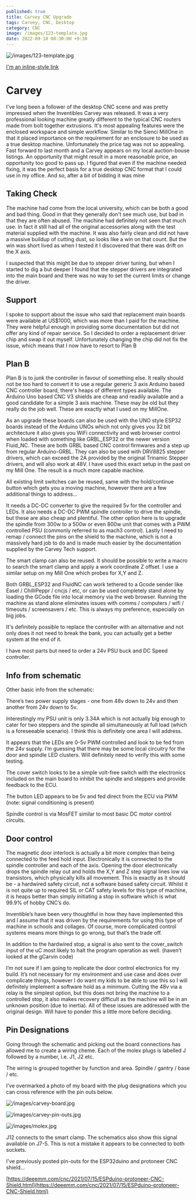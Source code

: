 ```yaml
---
published: true
title: Carvey CNC Upgrade
tags: Carvey, CNC, Desktop
category: CNC
image: /images/123-template.jpg
date: 2022-09-10 08:30:00 +9:30
---
```


![/images/123-template.jpg](/images/123-template.jpg)

[I'm an inline-style link](https://www.google.com)

# Carvey

I've long been a follower of the desktop CNC scene and was pretty impressed when the Inventibles Carvey was released. It was a very professional looking machine greatly different to the typical CNC routers made from bolt together extrusions. It's most appealing features were the enclosed workspace and simple workflow. Similar to the Sienci MillOne in that it placed importance on the requirement for an enclosure to be used as a true desktop machine. Unfortunately the price tag was not so appealing. Fast forward to last month and a Carvey appears on my local auction-bouse listings. An opportunity that might result in a more reasonable price, an opportunity too good to pass up. I figured that even if the machine needed fixing, it was the perfect basis for a true desktop CNC format that I could use in my office. And so, after a bit of bidding it was mine


## Taking Check

The machine had come from the local university, which can be both a good and bad thing. Good in that they generally don't see much use, but bad in that they are often abused. The machine had definitely not seen that much use. In fact it still had all of the original accessories along with the test material supplied with the machine. It was also fairly clean and did not have a massive buildup of cutting dust, so looks like a win on that count. But the win was short lived as when I tested it I discovered that there was drift on the X axis.

I suspected that this might be due to stepper driver tuning, but when I started to dig a but deeper I found that the stepper drivers are integrated into the main board and there was no way to set the current limits or change the driver.

## Support

I spoke to support about the issue who said that replacement main boards were available at US$1000, which was more than I paid for the machine. They were helpful enough in providing some documentation but did not offer any kind of repair service. So I decided to order a replacement driver chip and swap it out myself. Unfortunately changing the chip did not fix the issue, which means that I now have to resort to Plan B

## Plan B

Plan B is to junk the controller in favour of something else. It really should not be too hard to convert it to use a regular generic 3 axis Arduino based CNC controller board, there's heaps of different types available. The Arduino Uno based CNC V3 shields are cheap and readily available and a good candidate for a simple 3 axis machine. These may be old but they really do the job well. These are exactly what I used on my MillOne.

As an upgrade these boards can also be used with the UNO style ESP32 boards instead of the Arduino UNOs which not only gives you 32 bit architecture it also gives you WiFi connectivity and web browser control when loaded with something like GRBL_ESP32 or the newer version Fluid_NC. These are both GRBL based CNC control firmwares and a step up from regular Arduino-GRBL. They can also be used with DRV8825 stepper drivers, which can exceed the 2A provided by the original Trinamic Stepper drivers, and will also work at 48V. I have used this exact setup in the past on my Mill One. The result is a much more capable machine.

All existing limit switches can be reused, same with the hold/continue button which gets you a moving machine, however there are a few additional things to address...

It needs a DC-DC converter to give the required 5v for the controller and LEDs. It also needs a DC-DC PWM spindle controller to drive the spindle, but these are also cheap and plentiful. The other option here is to upgrade the spindle from 300w to a 500w or even 800w unit that comes with a PWM controlled PSU (commonly referred to as mach3 control). Lastly I need to remap / connect the pins on the shield to the machine, which is not a massively hard job to do and is made much easier by the documentation supplied by the Carvey Tech support.

The smart clamp can also be reused. It should be possible to write a macro to search the smart clamp and apply a work coordinate Z offset. I use a similar setup on my Mill One which probes for X,Y and Z.

Both GRBL_ESP32 and FluidNC can work tethered to a Gcode sender like Easel / ChilliPeppr / cncjs / etc, or can be used completely stand alone by loading the GCode file into local memory via the web browser. Running the machine as stand alone eliminates issues with comms / computers / wifi / timeouts / screensavers / etc. This is always my preference, especially on big jobs. 

It's definitely possible to replace the controller with an alternative and not only does it not need to break the bank, you can actually get a better system at the end of it.

I have most parts but need to order a 24v PSU buck and DC Speed controller.

## Info from schematic

Other basic info from the schematic:

There’s two power supply stages - one from 48v down to 24v and then another from 24v down to 5v.

Interestingly my PSU unit is only 3.34A which is not actually big enough to cater for two steppers and the spindle all simultaneously at full load (which is a foreseeable scenario). I think this is definitely one area I will address.

It appears that the LEDs are 0-5v PWM controlled and look to be fed from the 24v supply. I’m guessing that there may be some local circuitry for the door and spindle LED clusters. Will definitely need to verify this with some testing.

The cover switch looks to be a simple volt-free switch with the electronics included on the main board to inhibit the spindle and steppers and provide feedback to the ECU.

The button LED appears to be 5v and fed direct from the ECU via PWM (note: signal conditioning is present)

Spindle control is via MosFET similar to most basic DC motor control circuits.


## Door control

The magnetic door interlock is actually a bit more complex than being connected to the feed hold input. Electronically it is connected to the spindle controller and each of the axis. Opening the door electronically drops the spindle relay out and holds the X,Y and Z step signal lines low via transistors, which physically kills all movement. This is exactly as it should be - a hardwired safety circuit, not a software based safety circuit. Whilst it is not quite up to required SIL or CAT safety levels for this type of machine, it is heaps better than simply initiating a stop in software which is what 99.9% of hobby CNC’s do.

Inventible’s have been very thoughtful in how they have implemented this and I assume that it was driven by the requirements for using this type of machine in schools and collages. Of course, more complicated control systems means more things to go wrong, but that’s the trade off.

In addition to the hardwired stop, a signal is also sent to the cover_switch input of the uC most likely to halt the program operation as well. (haven’t looked at the gCarvin code)

I’m not sure if I am going to replicate the door control electronics for my build. It’s not necessary for my environment and use case and does over complicate things, however I do want my kids to be able to use this so I will definitely implement a software hold as a minimum. Cutting the 48v via a relay is the simplest option, but this does not bring the machine to a controlled stop, it also makes recovery difficult as the machine will be in an unknown position (due to inertia). All of these issues are addressed with the original design. Will have to ponder this a little more before deciding.


## Pin Designations

Going through the schematic and picking out the board connections has allowed me to create a wiring cheme. Each of the molex plugs is labelled J followed by a number, i.e. J1, J2 etc.

The wiring is grouped together by function and area. Spindle / gantry / base / etc.

I’ve overmarked a photo of my board with the plug designations which you can cross reference with the pin outs below.

![/images/carvey-board.jpg](/images/carvey-board.jpg)

![/images/carvey-pin-outs.jpg](/images/carvey-pin-outs.jpg)

![/images/molex.jpg](/images/molex.jpg)

J12 connects to the smart clamp. The schematics also show this signal available on J7-5. This is not a mistake it appears to be connected to both sockets.

I've previously posted pin-outs for the ESP32duino and protoneer CNC shield...

[https://deeemm.com/cnc/2021/07/15/ESPduino-protoneer-CNC-Shield.html](https://deeemm.com/cnc/2021/07/15/ESPduino-protoneer-CNC-Shield.html)

